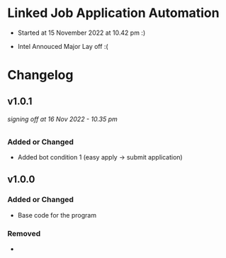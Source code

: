 # Linked Job Application Automation

-   Started at 15 November 2022 at 10.42 pm :)

-   Intel Annouced Major Lay off :(

# Changelog

## v1.0.1 
###### signing off at 16 Nov 2022 - 10.35 pm

### Added or Changed 
- Added bot condition 1 (easy apply -> submit application)

## v1.0.0

### Added or Changed
- Base code for the program

### Removed

-